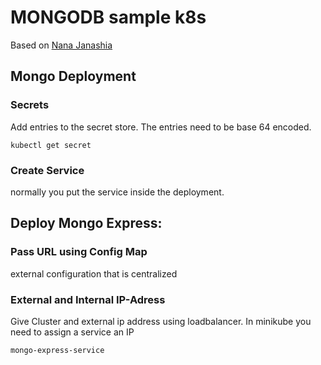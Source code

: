 # MONGODB sample k8s

Based on [Nana Janashia](https://gitlab.com/nanuchi/bootcamp-kubernetes/-/tree/master/demo-kubernetes-components)

## Mongo Deployment
### Secrets
Add entries to the secret store. 
The entries need to be base 64 encoded.
```
kubectl get secret
```
### Create Service
normally you put the service inside the deployment.

## Deploy Mongo Express:
### Pass URL using Config Map
external configuration that is centralized
### External and Internal IP-Adress
Give Cluster and external ip address using loadbalancer.
In minikube you need to assign a service an IP
```
mongo-express-service
```
